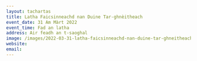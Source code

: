 ```yaml
---
layout: tachartas
title: Latha Faicsinneachd nan Duine Tar-ghnèitheach
event_date: 31 Am Màrt 2022
event_time: Fad an latha
address: Air feadh an t-saoghal
image: /images/2022-03-31-latha-faicsinneachd-nan-duine-tar-ghneitheach.jpg
website:
email:
---
```

